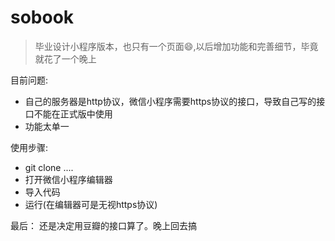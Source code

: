 # sobook
> 毕业设计小程序版本，也只有一个页面:smile:,以后增加功能和完善细节，毕竟就花了一个晚上

目前问题:
- 自己的服务器是http协议，微信小程序需要https协议的接口，导致自己写的接口不能在正式版中使用
- 功能太单一

使用步骤:
- git clone ....
- 打开微信小程序编辑器
- 导入代码
- 运行(在编辑器可是无视https协议)

最后：
还是决定用豆瓣的接口算了。晚上回去搞
